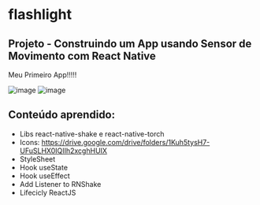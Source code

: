 # flashlight

## Projeto - Construindo um App usando Sensor de Movimento com React Native

Meu Primeiro App!!!!!

![image](https://user-images.githubusercontent.com/105255271/175754101-044d87d5-0d24-4432-8e9b-e2dbeeb9fbda.png)
![image](https://user-images.githubusercontent.com/105255271/175754126-73af8a98-d30b-4162-bb9e-beb839fae123.png)

## Conteúdo aprendido:

- Libs react-native-shake e react-native-torch
- Icons: https://drive.google.com/drive/folders/1Kuh5tysH7-UFuSLHX0IQIIh2xcghHUIX
- StyleSheet
- Hook useState
- Hook useEffect
- Add Listener to RNShake
- Lifecicly ReactJS
